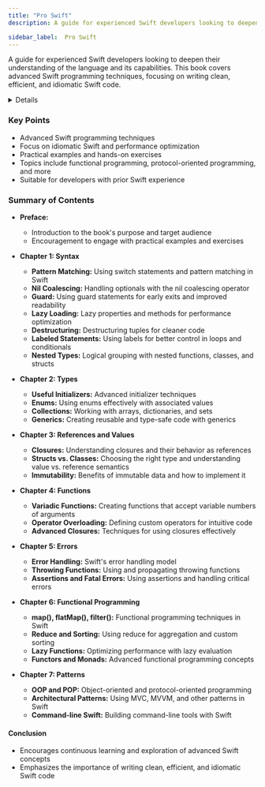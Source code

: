 ```yaml
---
title: "Pro Swift"
description: A guide for experienced Swift developers looking to deepen their understanding of the language and its capabilities. This book covers advanced Swift programming techniques, focusing on writing clean, efficient, and idiomatic Swift code.

sidebar_label:  Pro Swift
---
```


A guide for experienced Swift developers looking to deepen their understanding of the language and its capabilities. This book covers advanced Swift programming techniques, focusing on writing clean, efficient, and idiomatic Swift code.

<details>

**URL:** https://www.hackingwithswift.com/store/pro-swift

**Published:** May 26, 2019  

**Authors:** `Paul Hudson`

**Tags:**  
`Swift`, `Advanced Programming`, `iOS Development`, `Functional Programming`, `Patterns`

</details>

### Key Points
- Advanced Swift programming techniques
- Focus on idiomatic Swift and performance optimization
- Practical examples and hands-on exercises
- Topics include functional programming, protocol-oriented programming, and more
- Suitable for developers with prior Swift experience

### Summary of Contents
- **Preface:** 
  - Introduction to the book's purpose and target audience
  - Encouragement to engage with practical examples and exercises
  
- **Chapter 1: Syntax**
  - **Pattern Matching:** Using switch statements and pattern matching in Swift
  - **Nil Coalescing:** Handling optionals with the nil coalescing operator
  - **Guard:** Using guard statements for early exits and improved readability
  - **Lazy Loading:** Lazy properties and methods for performance optimization
  - **Destructuring:** Destructuring tuples for cleaner code
  - **Labeled Statements:** Using labels for better control in loops and conditionals
  - **Nested Types:** Logical grouping with nested functions, classes, and structs
  
- **Chapter 2: Types**
  - **Useful Initializers:** Advanced initializer techniques
  - **Enums:** Using enums effectively with associated values
  - **Collections:** Working with arrays, dictionaries, and sets
  - **Generics:** Creating reusable and type-safe code with generics
  
- **Chapter 3: References and Values**
  - **Closures:** Understanding closures and their behavior as references
  - **Structs vs. Classes:** Choosing the right type and understanding value vs. reference semantics
  - **Immutability:** Benefits of immutable data and how to implement it

- **Chapter 4: Functions**
  - **Variadic Functions:** Creating functions that accept variable numbers of arguments
  - **Operator Overloading:** Defining custom operators for intuitive code
  - **Advanced Closures:** Techniques for using closures effectively

- **Chapter 5: Errors**
  - **Error Handling:** Swift's error handling model
  - **Throwing Functions:** Using and propagating throwing functions
  - **Assertions and Fatal Errors:** Using assertions and handling critical errors

- **Chapter 6: Functional Programming**
  - **map(), flatMap(), filter():** Functional programming techniques in Swift
  - **Reduce and Sorting:** Using reduce for aggregation and custom sorting
  - **Lazy Functions:** Optimizing performance with lazy evaluation
  - **Functors and Monads:** Advanced functional programming concepts

- **Chapter 7: Patterns**
  - **OOP and POP:** Object-oriented and protocol-oriented programming
  - **Architectural Patterns:** Using MVC, MVVM, and other patterns in Swift
  - **Command-line Swift:** Building command-line tools with Swift

#### Conclusion
- Encourages continuous learning and exploration of advanced Swift concepts
- Emphasizes the importance of writing clean, efficient, and idiomatic Swift code

<LinkCard title="Link to Book" href="https://www.hackingwithswift.com/store/pro-swift" />